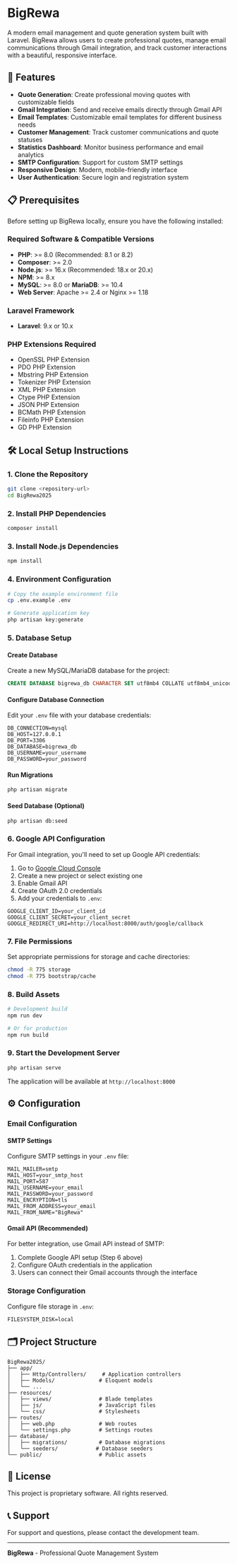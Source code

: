 # BigRewa

A modern email management and quote generation system built with Laravel. BigRewa allows users to create professional quotes, manage email communications through Gmail integration, and track customer interactions with a beautiful, responsive interface.

## 🚀 Features

- **Quote Generation**: Create professional moving quotes with customizable fields
- **Gmail Integration**: Send and receive emails directly through Gmail API
- **Email Templates**: Customizable email templates for different business needs
- **Customer Management**: Track customer communications and quote statuses
- **Statistics Dashboard**: Monitor business performance and email analytics
- **SMTP Configuration**: Support for custom SMTP settings
- **Responsive Design**: Modern, mobile-friendly interface
- **User Authentication**: Secure login and registration system

## 📋 Prerequisites

Before setting up BigRewa locally, ensure you have the following installed:

### Required Software & Compatible Versions

- **PHP**: >= 8.0 (Recommended: 8.1 or 8.2)
- **Composer**: >= 2.0
- **Node.js**: >= 16.x (Recommended: 18.x or 20.x)
- **NPM**: >= 8.x
- **MySQL**: >= 8.0 or **MariaDB**: >= 10.4
- **Web Server**: Apache >= 2.4 or Nginx >= 1.18

### Laravel Framework

- **Laravel**: 9.x or 10.x

### PHP Extensions Required

- OpenSSL PHP Extension
- PDO PHP Extension
- Mbstring PHP Extension
- Tokenizer PHP Extension
- XML PHP Extension
- Ctype PHP Extension
- JSON PHP Extension
- BCMath PHP Extension
- Fileinfo PHP Extension
- GD PHP Extension

## 🛠️ Local Setup Instructions

### 1. Clone the Repository

```bash
git clone <repository-url>
cd BigRewa2025
```

### 2. Install PHP Dependencies

```bash
composer install
```

### 3. Install Node.js Dependencies

```bash
npm install
```

### 4. Environment Configuration

```bash
# Copy the example environment file
cp .env.example .env

# Generate application key
php artisan key:generate
```

### 5. Database Setup

#### Create Database

Create a new MySQL/MariaDB database for the project:

```sql
CREATE DATABASE bigrewa_db CHARACTER SET utf8mb4 COLLATE utf8mb4_unicode_ci;
```

#### Configure Database Connection

Edit your `.env` file with your database credentials:

```env
DB_CONNECTION=mysql
DB_HOST=127.0.0.1
DB_PORT=3306
DB_DATABASE=bigrewa_db
DB_USERNAME=your_username
DB_PASSWORD=your_password
```

#### Run Migrations

```bash
php artisan migrate
```

#### Seed Database (Optional)

```bash
php artisan db:seed
```

### 6. Google API Configuration

For Gmail integration, you'll need to set up Google API credentials:

1. Go to [Google Cloud Console](https://console.cloud.google.com/)
2. Create a new project or select existing one
3. Enable Gmail API
4. Create OAuth 2.0 credentials
5. Add your credentials to `.env`:

```env
GOOGLE_CLIENT_ID=your_client_id
GOOGLE_CLIENT_SECRET=your_client_secret
GOOGLE_REDIRECT_URI=http://localhost:8000/auth/google/callback
```

### 7. File Permissions

Set appropriate permissions for storage and cache directories:

```bash
chmod -R 775 storage
chmod -R 775 bootstrap/cache
```

### 8. Build Assets

```bash
# Development build
npm run dev

# Or for production
npm run build
```

### 9. Start the Development Server

```bash
php artisan serve
```

The application will be available at `http://localhost:8000`

## ⚙️ Configuration

### Email Configuration

#### SMTP Settings

Configure SMTP settings in your `.env` file:

```env
MAIL_MAILER=smtp
MAIL_HOST=your_smtp_host
MAIL_PORT=587
MAIL_USERNAME=your_email
MAIL_PASSWORD=your_password
MAIL_ENCRYPTION=tls
MAIL_FROM_ADDRESS=your_email
MAIL_FROM_NAME="BigRewa"
```

#### Gmail API (Recommended)

For better integration, use Gmail API instead of SMTP:

1. Complete Google API setup (Step 6 above)
2. Configure OAuth credentials in the application
3. Users can connect their Gmail accounts through the interface

### Storage Configuration

Configure file storage in `.env`:

```env
FILESYSTEM_DISK=local
```

## 🗂️ Project Structure

```
BigRewa2025/
├── app/
│   ├── Http/Controllers/     # Application controllers
│   ├── Models/              # Eloquent models
│   └── ...
├── resources/
│   ├── views/               # Blade templates
│   ├── js/                  # JavaScript files
│   └── css/                 # Stylesheets
├── routes/
│   ├── web.php              # Web routes
│   └── settings.php         # Settings routes
├── database/
│   ├── migrations/          # Database migrations
│   └── seeders/            # Database seeders
└── public/                  # Public assets
```

## 📄 License

This project is proprietary software. All rights reserved.

## 📞 Support

For support and questions, please contact the development team.

---

**BigRewa** - Professional Quote Management System
